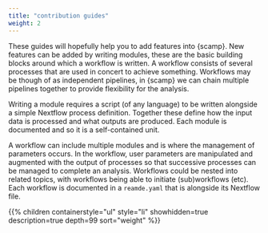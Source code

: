 ```yaml
---
title: "contribution guides"
weight: 2
---
```


These guides will hopefully help you to add features into {scamp}. New features can be added by writing modules, these are the basic building blocks around which a workflow is written. A workflow consists of several processes that are used in concert to achieve something. Workflows may be though of as independent pipelines, in {scamp} we can chain multiple pipelines together to provide flexibility for the analysis.

Writing a module requires a script (of any language) to be written alongside a simple Nextflow process definition. Together these define how the input data is processed and what outputs are produced. Each module is documented and so it is a self-contained unit.

A workflow can include multiple modules and is where the management of parameters occurs. In the workflow, user parameters are manipulated and augmented with the output of processes so that successive processes can be managed to complete an analysis. Workflows could be nested into related topics, with workflows being able to initiate (sub)workflows (etc). Each workflow is documented in a `reamde.yaml` that is alongside its Nextflow file.

{{% children
	containerstyle="ul"
	style="li"
	showhidden=true
	description=true
	depth=99
	sort="weight" %}}
